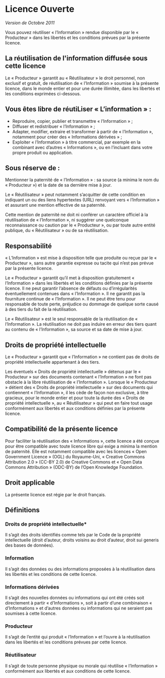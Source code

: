 # Licence Ouverte

_Version de Octobre 2011_

Vous pouvez réutiliser « l’Information » rendue disponible par le « Producteur » dans les libertés et les conditions prévues par la présente licence.

## La réutilisation de l'information diffusée sous cette licence

Le « Producteur » garantit au « Réutilisateur » le droit personnel, non exclusif et gratuit, de réutilisation de « l’Information » soumise à la présente licence, dans le monde entier et pour une durée illimitée, dans les libertés et les conditions exprimées ci-dessous.

## Vous êtes libre de réutiLiser « L’information » :
- Reproduire, copier, publier et transmettre « l’Information » ;
- Diffuser et redistribuer « l’Information » ;
- Adapter, modifier, extraire et transformer à partir de « l’Information »,
notamment pour créer des « Informations dérivées » ;
- Exploiter « l’Information » à titre commercial, par exemple en la combinant avec d’autres « Informations », ou en l’incluant dans votre propre produit ou application.

## Sous réserve de :
Mentionner la paternité de « l’Information » : sa source (a minima le nom du « Producteur ») et la date de sa dernière mise à jour.

Le « Réutilisateur » peut notamment s’acquitter de cette condition en indiquant un ou des liens hypertextes (URL) renvoyant vers « l’Information » et assurant une mention effective de sa paternité.

Cette mention de paternité ne doit ni conférer un caractère officiel à la réutilisation de « l’Information », ni suggérer une quelconque reconnaissance ou caution par le « Producteur », ou par toute autre entité publique, du « Réutilisateur » ou de sa réutilisation.

## Responsabilité
« L’Information » est mise à disposition telle que produite ou reçue par le « Producteur », sans autre garantie expresse ou tacite qui n’est pas prévue par la présente licence.

Le « Producteur » garantit qu’il met à disposition gratuitement « l’Information » dans les libertés et les conditions définies par la présente licence. Il ne peut garantir l’absence de défauts ou d’irrégularités éventuellement contenues dans « l’Information ». Il ne garantit pas la fourniture continue de « l’Information ». Il ne peut être tenu pour responsable de toute perte, préjudice ou dommage de quelque sorte causé à des tiers du fait de la réutilisation.

Le « Réutilisateur » est le seul responsable de la réutilisation de « l’Information ». La réutilisation ne doit pas induire en erreur des tiers quant au contenu de « l’Information », sa source et sa date de mise à jour.

## Droits de propriété intellectuelle
Le « Producteur » garantit que « l’Information » ne contient pas de droits de propriété intellectuelle appartenant à des tiers.

Les éventuels « Droits de propriété intellectuelle » détenus par le « Producteur » sur des documents contenant « l’Information » ne font pas obstacle à la libre réutilisation de « l’Information ». Lorsque le « Producteur » détient des « Droits de propriété intellectuelle » sur des documents qui contiennent « l’Information », il les cède de façon non exclusive, à titre gracieux, pour le monde entier et pour toute la durée des « Droits de propriété intellectuelle », au « Réutilisateur » qui peut en faire tout usage conformément aux libertés et aux conditions définies par la présente licence.

## Compatibilité de la présente licence
Pour faciliter la réutilisation des « Informations », cette licence a été conçue pour être compatible avec toute licence libre qui exige a minima la mention de paternité. Elle est notamment compatible avec les licences « Open Government Licence » (OGL) du Royaume-Uni, « Creative Commons Attribution 2.0 » (CC-BY 2.0) de Creative Commons et « Open Data Commons Attribution » (ODC-BY) de l’Open Knowledge Foundation.

## Droit applicable
La présente licence est régie par le droit français.

## Définitions
### Droits de propriété intellectuelle*
Il s’agit des droits identifiés comme tels par le Code de la propriété intellectuelle (droit d’auteur, droits voisins au droit d’auteur, droit sui generis des bases de données).

### Information
Il s’agit des données ou des informations proposées à la réutilisation dans les libertés et les conditions de cette licence.

### Informations dérivées
Il s’agit des nouvelles données ou informations qui ont été créés soit directement à partir « d’Informations », soit à partir d’une combinaison « d’Informations » et d’autres données ou informations qui ne seraient pas soumises à cette licence.

### Producteur
Il s’agit de l’entité qui produit « l’Information » et l’ouvre à la réutilisation dans les libertés et les conditions prévues par cette licence.

### Réutilisateur
Il s’agit de toute personne physique ou morale qui réutilise « l’Information » conformément aux libertés et aux conditions de cette licence.
